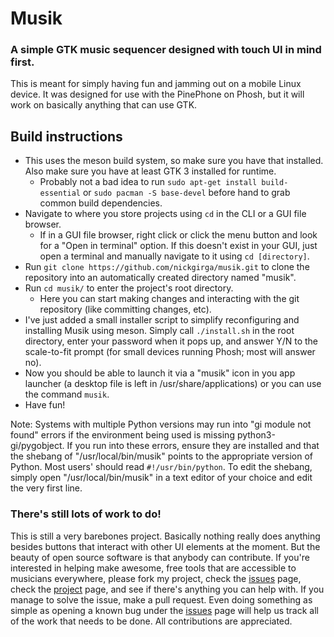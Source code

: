 # Musik
### A simple GTK music sequencer designed with touch UI in mind first.

This is meant for simply having fun and jamming out on a mobile Linux device. It was designed for use with the PinePhone on Phosh, but it will work on basically anything that can use GTK.

## Build instructions

- This uses the meson build system, so make sure you have that installed. Also make sure you have at least GTK 3 installed for runtime.
  - Probably not a bad idea to run `sudo apt-get install build-essential` or `sudo pacman -S base-devel` before hand to grab common build dependencies.
- Navigate to where you store projects using `cd` in the CLI or a GUI file browser.
  - If in a GUI file browser, right click or click the menu button and look for a "Open in terminal" option. If this doesn't exist in your GUI, just open a terminal and manually navigate to it using `cd [directory]`.
- Run `git clone https://github.com/nickgirga/musik.git` to clone the repository into an automatically created directory named "musik".
- Run `cd musik/` to enter the project's root directory.
  - Here you can start making changes and interacting with the git repository (like committing changes, etc).
- I've just added a small installer script to simplify reconfiguring and installing Musik using meson. Simply call `./install.sh` in the root directory, enter your password when it pops up, and answer Y/N to the scale-to-fit prompt (for small devices running Phosh; most will answer no).
- Now you should be able to launch it via a "musik" icon in you app launcher (a desktop file is left in /usr/share/applications) or you can use the command `musik`.
- Have fun!

Note: Systems with multiple Python versions may run into "gi module not found" errors if the environment being used is missing python3-gi/pygobject. If you run into these errors, ensure they are installed and that the shebang of "/usr/local/bin/musik" points to the appropriate version of Python. Most users' should read `#!/usr/bin/python`. To edit the shebang, simply open "/usr/local/bin/musik" in a text editor of your choice and edit the very first line.

### There's still lots of work to do!
This is still a very barebones project. Basically nothing really does anything besides buttons that interact with other UI elements at the moment. But the beauty of open source software is that anybody can contribute. If you're interested in helping make awesome, free tools that are accessible to musicians everywhere, please fork my project, check the [issues](https://github.com/nickgirga/musik/issues) page, check the [project](https://github.com/nickgirga/musik/projects/1) page, and see if there's anything you can help with. If you manage to solve the issue, make a pull request. Even doing something as simple as opening a known bug under the [issues](https://github.com/nickgirga/musik/issues) page will help us track all of the work that needs to be done. All contributions are appreciated.
